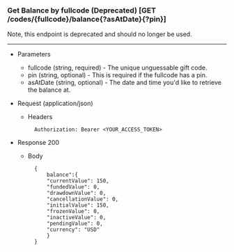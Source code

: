 ### Get Balance by fullcode (Deprecated) [GET /codes/{fullcode}/balance{?asAtDate}{?pin}]
Note, this endpoint is deprecated and should no longer be used. 

---
+ Parameters
    + fullcode (string, required) - The unique unguessable gift code.
    + pin (string, optional) - This is required if the fullcode has a pin.
    + asAtDate (string, optional) - The date and time you'd like to retrieve the balance at.

+ Request (application/json)
    + Headers
    
            Authorization: Bearer <YOUR_ACCESS_TOKEN>
    
+ Response 200
    + Body

            {
                balance":{
                "currentValue": 150,
                "fundedValue": 0,
                "drawdownValue": 0,
                "cancellationValue": 0,
                "initialValue": 150,
                "frozenValue": 0,
                "inactiveValue": 0,
                "pendingValue": 0,
                "currency": "USD"
                }
            }
